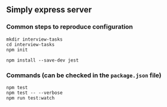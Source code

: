 ## Simply express server

### Common steps to reproduce configuration

```
mkdir interview-tasks
cd interview-tasks
npm init
```

```
npm install --save-dev jest
```

### Commands (can be checked in the `package.json` file)

```
npm test
npm test -- --verbose
npm run test:watch
```
